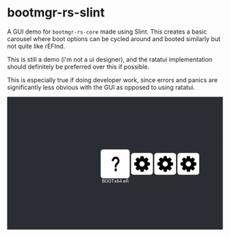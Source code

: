 # bootmgr-rs-slint

A GUI demo for `bootmgr-rs-core` made using Slint. This creates a basic carousel where boot options can be cycled around and booted similarly but not quite like rEFInd.

This is still a demo (i'm not a ui designer), and the ratatui implementation should definitely be preferred over this if possible.

This is especially true if doing developer work, since errors and panics are significantly less obvious with the GUI as opposed to using ratatui.

![rEFInd-ish carousel boot manager](/images/bootmgr-rs-slint.gif)